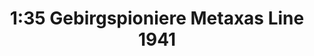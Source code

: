 ---
layout: product
title: "1:35 Gebirgspioniere Metaxas Line 1941"
price: "2200" 
desc: "Maketa"
img_path: "/assets/img/DRA6538.webp"
brand: "Dragon"
available: false
special_offer: false
new: false
soon: false
cat: "010000"
subcat: "010600"
subsubcat: "0N/A"
sifra: "DRA6538"
popular: false
spec: false
---